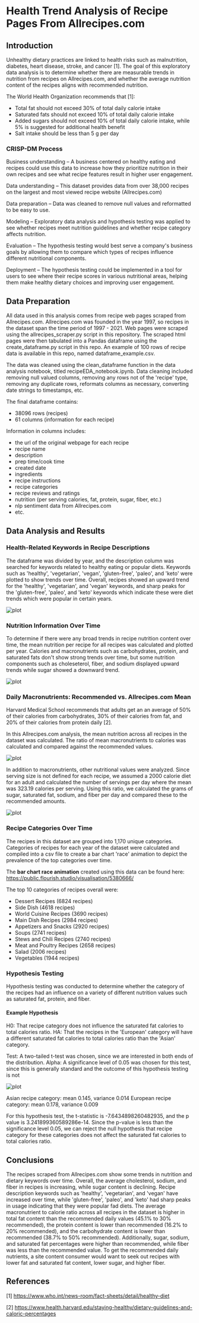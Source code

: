 # Health Trend Analysis of Recipe Pages From Allrecipes.com 

## Introduction

Unhealthy dietary practices are linked to health risks such as malnutrition, diabetes, heart disease, stroke, and cancer [1]. The goal of this exploratory data analysis is to determine whether there are measurable trends in nutrition from recipes on Allrecipes.com, and whether the average nutrition content of the recipes aligns with recommended nutrition. 

The World Health Organization recommends that [1]:

* Total fat should not exceed 30% of total daily calorie intake
* Saturated fats should not exceed 10% of total daily calorie intake 
* Added sugars should not exceed 10% of total daily calorie intake, while 5% is suggested for additional health benefit
* Salt intake should be less than 5 g per day


### CRISP-DM Process

Business understanding – A business centered on healthy eating and recipes could use this data to increase how they prioritize nutrition in their own recipes and see what recipe features result in higher user engagement.

Data understanding – This dataset provides data from over 38,000 recipes on the largest and most viewed recipe website (Allrecipes.com)

Data preparation – Data was cleaned to remove null values and reformatted to be easy to use. 

Modeling – Exploratory data analysis and hypothesis testing was applied to see whether recipes meet nutrition guidelines and whether recipe category affects nutrition.

Evaluation – The hypothesis testing would best serve a company's business goals by allowing them to compare which types of recipes influence different nutritional components.

Deployment – The hypothesis testing could be implemented in a tool for users to see where their recipe scores in various nutritional areas, helping them make healthy dietary choices and improving user engagement.


## Data Preparation

All data used in this analysis comes from recipe web pages scraped from Allrecipes.com. Allrecipes.com was founded in the year 1997, so recipes in the dataset span the time period of 1997 - 2021. Web pages were scraped using the allrecipes_scraper.py script in this repository. The scraped html pages were then tabulated into a Pandas dataframe using the create_dataframe.py script in this repo. An example of 100 rows of recipe data is available in this repo, named dataframe_example.csv.

The data was cleaned using the clean_dataframe function in the data analysis notebook, titled recipeEDA_notebook.ipynb. Data cleaning included removing null valued columns, removing any rows not of the 'recipe' type, removing any duplicate rows, reformats columns as necessary, converting date strings to timestamps, etc. 

The final dataframe contains: 
* 38096 rows (recipes)
* 61 columns (information for each recipe)

Information in columns includes:
* the url of the original webpage for each recipe
* recipe name
* description
* prep time/cook time
* created date
* ingredients
* recipe instructions
* recipe categories
* recipe reviews and ratings
* nutrition (per serving calories, fat, protein, sugar, fiber, etc.)
* nlp sentiment data from Allrecipes.com
* etc.


## Data Analysis and Results

### Health-Related Keywords in Recipe Descriptions

The dataframe was divided by year, and the description column was searched for keywords related to healthy eating or popular diets. Keywords such as 'healthy', 'vegetarian', 'vegan', 'gluten-free', 'paleo', and 'keto' were plotted to show trends over time. Overall, recipes showed an upward trend for the 'healthy', 'vegetarian', and 'vegan' keywords, and sharp peaks for the 'gluten-free', 'paleo', and 'keto' keywords which indicate these were diet trends which were popular in certain years. 

![plot](./figures/healthwords.png)

### Nutrition Information Over Time

To determine if there were any broad trends in recipe nutrition content over time, the mean nutrition per recipe for all recipes was calculated and plotted per year. Calories and macronutrients such as carbohydrates, protein, and saturated fats don't show strong trends over time, but some nutrition components such as choleseterol, fiber, and sodium displayed upward trends while sugar showed a downward trend. 

![plot](./figures/nutrition_fit.png)

### Daily Macronutrients: Recommended vs. Allrecipes.com Mean

Harvard Medical School recommends that adults get an an average of 50% of their calories from carbohydrates, 30% of their calories from fat, and 20% of their calories from protein daily [2].

In this Allrecipes.com analysis, the mean nutrition across all recipes in the dataset was calculated. The ratio of mean macronutrients to calories was calculated and compared against the recommended values.



![plot](./figures/daily_recommended.png)



In addition to macronutrients, other nutritional values were analyzed. Since serving size is not defined for each recipe, we assumed a 2000 calorie diet for an adult and calculated the number of servings per day where the mean was 323.19 calories per serving. Using this ratio, we calculated the grams of sugar, saturated fat, sodium, and fiber per day and compared these to the recommended amounts.



![plot](./figures/sugar_fat_salt_fiber.png) 



### Recipe Categories Over Time

The recipes in this dataset are grouped into 1,170 unique categories. Categories of recipes for each year of the dataset were calculated and compiled into a csv file to create a bar chart 'race' animation to depict the prevalence of the top categories over time.

The **bar chart race animation** created using this data can be found here: https://public.flourish.studio/visualisation/5380666/

The top 10 categories of recipes overall were: 

* Dessert Recipes (6824 recipes)
* Side Dish (4618 recipes)
* World Cuisine Recipes (3690 recipes)
* Main Dish Recipes (2984 recipes)
* Appetizers and Snacks (2920 recipes)
* Soups (2741 recipes)
* Stews and Chili Recipes (2740 recipes)
* Meat and Poultry Recipes (2658 recipes)
* Salad (2006 recipes)
* Vegetables (1944 recipes)


### Hypothesis Testing

Hypothesis testing was conducted to determine whether the category of the recipes had an influence on a variety of different nutrition values such as saturated fat, protein, and fiber. 

#### Example Hypothesis

H0: That recipe category does not influence the saturated fat calories to total calories ratio.
HA: That the recipes in the 'European' category will have a different saturated fat calories to total calories ratio than the 'Asian' category.

Test: A two-tailed t-test was chosen, since we are interested in both ends of the distribution.
Alpha: A significance level of 0.05 was chosen for this test, since this is generally standard and the outcome of this hypothesis testing is not 

![plot](./figures/hypothesis2.png)  

Asian recipe category: mean 0.145, variance 0.014
European recipe category: mean 0.178, variance 0.009

For this hypothesis test, the t-statistic is -7.6434898260482935, and the p value is 3.241899360589286e-14.
Since the p-value is less than the significance level 0.05, we can reject the null hypothesis that recipe category for these categories does not affect the saturated fat calories to total calories ratio. 


## Conclusions

The recipes scraped from Allrecipes.com show some trends in nutrition and dietary keywords over time. Overall, the average cholesterol, sodium, and fiber in recipes is increasing, while sugar content is declining. Recipe description keywords such as 'healthy', 'vegetarian', and 'vegan' have increased over time, while 'gluten-free', 'paleo', and 'keto' had sharp peaks in usage indicating that they were popular fad diets. The average macronutrient to calorie ratio across all recipes in the dataset is higher in total fat content than the recommended daily values (45.1% to 30% recommended), the protein content is lower than recommended (16.2% to 20% recommended), and the carbohydrate content is lower than recommended (38.7% to 50% recommended). Additionally, sugar, sodium, and saturated fat percentages were higher than recommended, while fiber was less than the recommended value. To get the recommended daily nutrients, a site content consumer would want to seek out recipes with lower fat and saturated fat content, lower sugar, and higher fiber. 

## References

[1] https://www.who.int/news-room/fact-sheets/detail/healthy-diet

[2] https://www.health.harvard.edu/staying-healthy/dietary-guidelines-and-caloric-percentages

